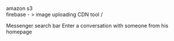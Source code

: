 amazon s3 \
firebase  - > image uploading
CDN tool  /

Messenger search bar
Enter a conversation with someone from his homepage